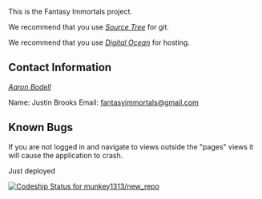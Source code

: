 This is the Fantasy Immortals project.

We recommend that you use [*Source Tree*](http://www.sourcetreeapp.com/download/) for git.

We recommend that you use [*Digital Ocean*](http://www.sourcetreeapp.com/download/) for hosting.

## Contact Information

[*Aaron Bodell*](https://bitbucket.org/abodell)

Name: Justin Brooks
Email: fantasyimmortals@gmail.com

## Known Bugs

If you are not logged in and navigate to views outside the "pages" views it will cause the application to crash.

Just deployed

[ ![Codeship Status for munkey1313/new_repo](https://www.codeship.io/projects/9af9a710-f377-0131-703c-46df43419009/status)](https://www.codeship.io/projects/27894)